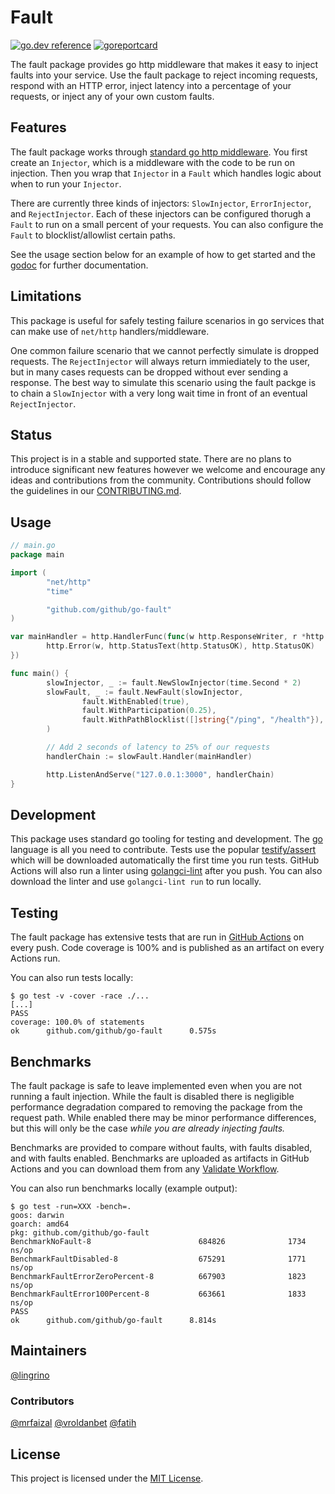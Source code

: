 # Fault

[![go.dev reference](https://img.shields.io/badge/go.dev-reference-007d9c?logo=go&logoColor=white&style=flat)](https://pkg.go.dev/github.com/github/go-fault?tab=doc) [![goreportcard](https://goreportcard.com/badge/github.com/github/go-fault)](https://goreportcard.com/report/github.com/github/go-fault)

The fault package provides go http middleware that makes it easy to inject faults into your service. Use the fault package to reject incoming requests, respond with an HTTP error, inject latency into a percentage of your requests, or inject any of your own custom faults.

## Features

The fault package works through [standard go http middleware](https://pkg.go.dev/net/http/?tab=doc#Handler). You first create an `Injector`, which is a middleware with the code to be run on injection. Then you wrap that `Injector` in a `Fault` which handles logic about when to run your `Injector`.

There are currently three kinds of injectors: `SlowInjector`, `ErrorInjector`, and `RejectInjector`. Each of these injectors can be configured thorugh a `Fault` to run on a small percent of your requests. You can also configure the `Fault` to blocklist/allowlist certain paths.

See the usage section below for an example of how to get started and the [godoc](https://pkg.go.dev/github.com/github/go-fault?tab=doc) for further documentation.

## Limitations

This package is useful for safely testing failure scenarios in go services that can make use of `net/http` handlers/middleware.

One common failure scenario that we cannot perfectly simulate is dropped requests. The `RejectInjector` will always return immiediately to the user, but in many cases requests can be dropped without ever sending a response. The best way to simulate this scenario using the fault packge is to chain a `SlowInjector` with a very long wait time in front of an eventual `RejectInjector`.

## Status

This project is in a stable and supported state. There are no plans to introduce significant new features however we welcome and encourage any ideas and contributions from the community. Contributions should follow the guidelines in our [CONTRIBUTING.md](.github/CONTRIBUTING.md).

## Usage

```go
// main.go
package main

import (
        "net/http"
        "time"

        "github.com/github/go-fault"
)

var mainHandler = http.HandlerFunc(func(w http.ResponseWriter, r *http.Request) {
        http.Error(w, http.StatusText(http.StatusOK), http.StatusOK)
})

func main() {
        slowInjector, _ := fault.NewSlowInjector(time.Second * 2)
        slowFault, _ := fault.NewFault(slowInjector,
                fault.WithEnabled(true),
                fault.WithParticipation(0.25),
                fault.WithPathBlocklist([]string{"/ping", "/health"}),
        )

        // Add 2 seconds of latency to 25% of our requests
        handlerChain := slowFault.Handler(mainHandler)

        http.ListenAndServe("127.0.0.1:3000", handlerChain)
}
```

## Development

This package uses standard go tooling for testing and development. The [go](https://golang.org/dl/) language is all you need to contribute. Tests use the popular [testify/assert](https://github.com/stretchr/testify/) which will be downloaded automatically the first time you run tests. GitHub Actions will also run a linter using [golangci-lint](https://github.com/golangci/golangci-lint) after you push. You can also download the linter and use `golangci-lint run` to run locally.

## Testing

The fault package has extensive tests that are run in [GitHub Actions](https://github.com/github/go-fault/actions?query=workflow%3AValidate) on every push. Code coverage is 100% and is published as an artifact on every Actions run.

You can also run tests locally:

```shell
$ go test -v -cover -race ./...
[...]
PASS
coverage: 100.0% of statements
ok      github.com/github/go-fault      0.575s
```

## Benchmarks

The fault package is safe to leave implemented even when you are not running a fault injection. While the fault is disabled there is negligible performance degradation compared to removing the package from the request path. While enabled there may be minor performance differences, but this will only be the case *while you are already injecting faults.*

Benchmarks are provided to compare without faults, with faults disabled, and with faults enabled. Benchmarks are uploaded as artifacts in GitHub Actions and you can download them from any [Validate Workflow](https://github.com/github/go-fault/actions?query=workflow%3AValidate).

You can also run benchmarks locally (example output):

```shell
$ go test -run=XXX -bench=.
goos: darwin
goarch: amd64
pkg: github.com/github/go-fault
BenchmarkNoFault-8                        684826              1734 ns/op
BenchmarkFaultDisabled-8                  675291              1771 ns/op
BenchmarkFaultErrorZeroPercent-8          667903              1823 ns/op
BenchmarkFaultError100Percent-8           663661              1833 ns/op
PASS
ok      github.com/github/go-fault      8.814s
```

## Maintainers

[@lingrino](https://github.com/lingrino)

### Contributors

[@mrfaizal](https://github.com/mrfaizal)
[@vroldanbet](https://github.com/vroldanbet)
[@fatih](https://github.com/fatih)

## License

This project is licensed under the [MIT License](LICENSE.md).
